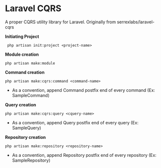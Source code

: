 # Laravel CQRS

A proper CQRS utility library for Laravel. Originally from serrexlabs/laravel-cqrs

**Initiating Project**

`` php artisan init:project <project-name>``

**Module creation**

 `` php artisan make:module ``

 **Command creation**
 
 `` php artisan make:cqrs:command <command-name> ``
 
 * As a convention, append Command postfix end of every command (Ex: SampleCommand)
  
**Query creation**

`` php artisan make:cqrs:query <cquery-name> ``

* As a convention, append Query postfix end of every query (Ex: SampleQuery)

**Repository creation**

`` php artisan make:repository <repository-name> ``

* As a convention, append Repository postfix end of every repository (Ex: SampleRepository)
